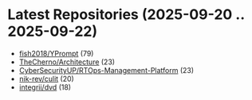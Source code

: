 # Latest Repositories (2025-09-20 .. 2025-09-22)

- [fish2018/YPrompt](https://github.com/fish2018/YPrompt) (79)
- [TheCherno/Architecture](https://github.com/TheCherno/Architecture) (23)
- [CyberSecurityUP/RTOps-Management-Platform](https://github.com/CyberSecurityUP/RTOps-Management-Platform) (23)
- [nik-rev/culit](https://github.com/nik-rev/culit) (20)
- [integrii/dvd](https://github.com/integrii/dvd) (18)
